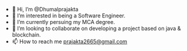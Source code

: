 - 👋 Hi, I’m @Dhumalprajakta
- 👀 I’m interested in being a Software Engineer.
- 🌱 I’m currently persuing my MCA degree.
- 💞️ I’m looking to collaborate on developing a project based on java & blockchain.
- 📫 How to reach me prajakta2665@gmail.com



